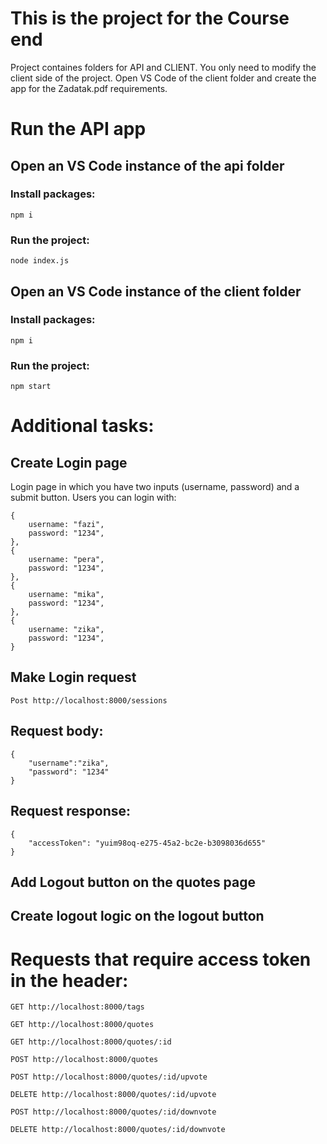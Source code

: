 # This is the project for the Course end

Project containes folders for API and CLIENT. You only need to modify the client side of the project.
Open VS Code of the client folder and create the app for the Zadatak.pdf requirements.

# Run the API app

## Open an VS Code instance of the api folder

### Install packages:

    npm i

### Run the project:

    node index.js

## Open an VS Code instance of the client folder

### Install packages:

    npm i

### Run the project:

    npm start

# Additional tasks:

## Create Login page

Login page in which you have two inputs (username, password) and a submit button.
Users you can login with:

    {
        username: "fazi",
        password: "1234",
    },
    {
        username: "pera",
        password: "1234",
    },
    {
        username: "mika",
        password: "1234",
    },
    {
        username: "zika",
        password: "1234",
    }

## Make Login request

    Post http://localhost:8000/sessions

## Request body:

    {
        "username":"zika",
        "password": "1234"
    }

## Request response:

    {
        "accessToken": "yuim98oq-e275-45a2-bc2e-b3098036d655"
    }

## Add Logout button on the quotes page
## Create logout logic on the logout button

# Requests that require access token in the header:

    GET http://localhost:8000/tags

    GET http://localhost:8000/quotes

    GET http://localhost:8000/quotes/:id

    POST http://localhost:8000/quotes

    POST http://localhost:8000/quotes/:id/upvote

    DELETE http://localhost:8000/quotes/:id/upvote

    POST http://localhost:8000/quotes/:id/downvote
    
    DELETE http://localhost:8000/quotes/:id/downvote
